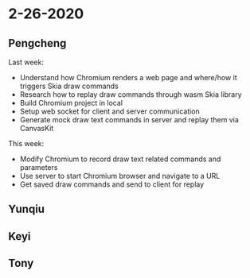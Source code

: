 # 2-26-2020

## Pengcheng

Last week:

- Understand how Chromium renders a web page and where/how it triggers Skia draw commands
- Research how to replay draw commands through wasm Skia library
- Build Chromium project in local
- Setup web socket for client and server communication
- Generate mock draw text commands in server and replay them via CanvasKit

This week:

- Modify Chromium to record draw text related commands and parameters
- Use server to start Chromium browser and navigate to a URL
- Get saved draw commands and send to client for replay

## Yunqiu

## Keyi

## Tony
